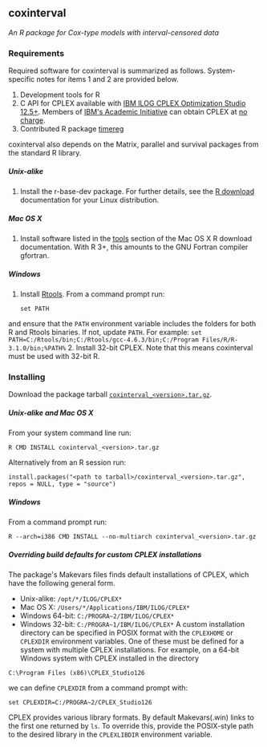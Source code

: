 ## coxinterval

*An R package for Cox-type models with interval-censored data*

### Requirements

Required software for coxinterval is summarized as follows. System-specific notes for items 1 and 2 are provided below.

1. Development tools for R
2. C API for CPLEX available with [IBM ILOG CPLEX Optimization Studio 12.5+](http://www-01.ibm.com/software/commerce/optimization/cplex-optimizer/). Members of [IBM's Academic Initiative](http://www-304.ibm.com/ibm/university/academic/pub/page/academic_initiative) can obtain CPLEX at [no charge](https://www.ibm.com/developerworks/community/blogs/jfp/entry/cplex_studio_in_ibm_academic_initiative?lang=en).
3. Contributed R package [timereg](http://cran.r-project.org/web/packages/timereg/index.html)

coxinterval also depends on the Matrix, parallel and survival packages from the standard R library.

##### Unix-alike

1. Install the r-base-dev package. For further details, see the [R download](http://cran.r-project.org/bin/linux/) documentation for your Linux distribution.

##### Mac OS X

1. Install software listed in the [tools](http://cran.r-project.org/bin/macosx/tools) section of the Mac OS X R download documentation. With R 3+, this amounts to the GNU Fortran compiler gfortran.

##### Windows

1. Install [Rtools](http://cran.r-project.org/bin/windows/Rtools/). From a command prompt run:
   ```
   set PATH
   ```
and ensure that the `PATH` environment variable includes the folders for both R and Rtools binaries. If not, update `PATH`. For example:
    ```
    set PATH=C:/Rtools/bin;C:/Rtools/gcc-4.6.3/bin;C:/Program Files/R/R-3.1.0/bin;%PATH%
    ```
2. Install 32-bit CPLEX. Note that this means coxinterval must be used with 32-bit R. 

### Installing

Download the package tarball [`coxinterval_<version>.tar.gz`](https://github.com/aboruvka/coxinterval/releases).

##### Unix-alike and Mac OS X

From your system command line run:
```
R CMD INSTALL coxinterval_<version>.tar.gz
```
Alternatively from an R session run:
```
install.packages("<path to tarball>/coxinterval_<version>.tar.gz", repos = NULL, type = "source")
```

##### Windows

From a command prompt run:
```
R --arch=i386 CMD INSTALL --no-multiarch coxinterval_<version>.tar.gz
```

##### Overriding build defaults for custom CPLEX installations

The package's Makevars files finds default installations of CPLEX, which have the following general form.
- Unix-alike: `/opt/*/ILOG/CPLEX*`
- Mac OS X: `/Users/*/Applications/IBM/ILOG/CPLEX*`
- Windows 64-bit: `C:/PROGRA~2/IBM/ILOG/CPLEX*`
- Windows 32-bit: `C:/PROGRA~1/IBM/ILOG/CPLEX*`
A custom installation directory can be specified in POSIX format with the `CPLEXHOME` or `CPLEXDIR` environment variables. One of these must be defined for a system with multiple CPLEX installations. For example, on a 64-bit Windows system with CPLEX installed in the directory
```
C:\Program Files (x86)\CPLEX_Studio126
```
we can define `CPLEXDIR` from a command prompt with:
```
set CPLEXDIR=C:/PROGRA~2/CPLEX_Studio126
```
CPLEX provides various library formats. By default Makevars(.win) links to the first one returned by `ls`. To override this, provide the POSIX-style path to the desired library in the `CPLEXLIBDIR` environment variable.
